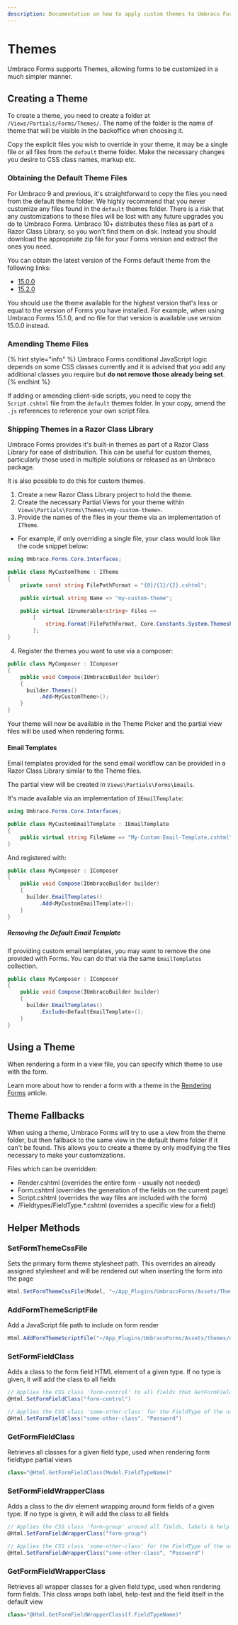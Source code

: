 ```yaml
---
description: Documentation on how to apply custom themes to Umbraco Forms
---
```


# Themes

Umbraco Forms supports Themes, allowing forms to be customized in a much simpler manner.

## Creating a Theme

To create a theme, you need to create a folder at `/Views/Partials/Forms/Themes/`. The name of the folder is the name of theme that will be visible in the backoffice when choosing it.

Copy the explicit files you wish to override in your theme, it may be a single file or all files from the `default` theme folder. Make the necessary changes you desire to CSS class names, markup etc.

### Obtaining the Default Theme Files

For Umbraco 9 and previous, it's straightforward to copy the files you need from the default theme folder. We highly recommend that you never customize any files found in the `default` themes folder. There is a risk that any customizations to these files will be lost with any future upgrades you do to Umbraco Forms. Umbraco 10+ distributes these files as part of a Razor Class Library, so you won't find them on disk. Instead you should download the appropriate zip file for your Forms version and extract the ones you need.

You can obtain the latest version of the Forms default theme from the following links:

* [15.0.0](./files/umbraco-forms-default-theme-15.0.0.zip)
* [15.2.0](./files/umbraco-forms-default-theme-15.2.0.zip)

You should use the theme available for the highest version that's less or equal to the version of Forms you have installed. For example, when using Umbraco Forms 15.1.0, and no file for that version is available use version 15.0.0 instead.

### Amending Theme Files

{% hint style="info" %}
Umbraco Forms conditional JavaScript logic depends on some CSS classes currently and it is advised that you add any additional classes you require but **do not remove those already being set**.
{% endhint %}

If adding or amending client-side scripts, you need to copy the `Script.cshtml` file from the `default` themes folder. In your copy, amend the `.js` references to reference your own script files.

### Shipping Themes in a Razor Class Library

Umbraco Forms provides it's built-in themes as part of a Razor Class Library for ease of distribution. This can be useful for custom themes, particularly those used in multiple solutions or released as an Umbraco package.

It is also possible to do this for custom themes.

1. Create a new Razor Class Library project to hold the theme.
2. Create the necessary Partial Views for your theme within `Views\Partials\Forms\Themes\<my-custom-theme>`.
3. Provide the names of the files in your theme via an implementation of `ITheme`.
  * For example, if only overriding a single file, your class would look like the code snippet below:

```csharp
using Umbraco.Forms.Core.Interfaces;

public class MyCustomTheme : ITheme
{
    private const string FilePathFormat = "{0}/{1}/{2}.cshtml";

    public virtual string Name => "my-custom-theme";

    public virtual IEnumerable<string> Files =>
        [
            string.Format(FilePathFormat, Core.Constants.System.ThemesPath, Name, "FieldTypes/FieldType.Textfield"),
        ];
}
```

4. Register the themes you want to use via a composer:

```csharp
public class MyComposer : IComposer
{
    public void Compose(IUmbracoBuilder builder)
    {
      builder.Themes()
          .Add<MyCustomTheme>();
    }
}
```

Your theme will now be available in the Theme Picker and the partial view files will be used when rendering forms.

#### Email Templates

Email templates provided for the send email workflow can be provided in a Razor Class Library similar to the Theme files.

The partial view will be created in `Views\Partials\Forms\Emails`.

It's made available via an implementation of `IEmailTemplate`:

```csharp
using Umbraco.Forms.Core.Interfaces;

public class MyCustomEmailTemplate : IEmailTemplate
{
    public virtual string FileName => "My-Custom-Email-Template.cshtml";
}
```

And registered with:

```csharp
public class MyComposer : IComposer
{
    public void Compose(IUmbracoBuilder builder)
    {
      builder.EmailTemplates()
          .Add<MyCustomEmailTemplate>();
    }
}
```

##### Removing the Default Email Template

If providing custom email templates, you may want to remove the one provided with Forms. You can do that via the same `EmailTemplates` collection.

```csharp
public class MyComposer : IComposer
{
    public void Compose(IUmbracoBuilder builder)
    {
      builder.EmailTemplates()
          .Exclude<DefaultEmailTemplate>();
    }
}
```

## Using a Theme

When rendering a form in a view file, you can specify which theme to use with the form.

Learn more about how to render a form with a theme in the [Rendering Forms](./rendering-forms.md) article.

## Theme Fallbacks

When using a theme, Umbraco Forms will try to use a view from the theme folder, but then fallback to the same view in the default theme folder if it can't be found. This allows you to create a theme by only modifying the files necessary to make your customizations.

Files which can be overridden:

* Render.cshtml (overrides the entire form - usually not needed)
* Form.cshtml (overrides the generation of the fields on the current page)
* Script.cshtml (overrides the way files are included with the form)
* /Fieldtypes/FieldType.\*.cshtml (overrides a specific view for a field)

## Helper Methods

### SetFormThemeCssFile

Sets the primary form theme stylesheet path. This overrides an already assigned stylesheet and will be rendered out when inserting the form into the page

```csharp
Html.SetFormThemeCssFile(Model, "~/App_Plugins/UmbracoForms/Assets/Themes/Default/style.css")
```

### AddFormThemeScriptFile

Add a JavaScript file path to include on form render

```csharp
Html.AddFormThemeScriptFile("~/App_Plugins/UmbracoForms/Assets/themes/default/umbracoforms.js");
```

### SetFormFieldClass

Adds a class to the form field HTML element of a given type. If no type is given, it will add the class to all fields

```csharp
// Applies the CSS class 'form-control' to all fields that GetFormFieldClass uses in FieldType views
@Html.SetFormFieldClass("form-control")

// Applies the CSS class 'some-other-class' for the FieldType of the name 'Password'
@Html.SetFormFieldClass("some-other-class", "Password")
```

### GetFormFieldClass

Retrieves all classes for a given field type, used when rendering form fieldtype partial views

```csharp
class="@Html.GetFormFieldClass(Model.FieldTypeName)"
```

### SetFormFieldWrapperClass

Adds a class to the div element wrapping around form fields of a given type. If no type is given, it will add the class to all fields

```csharp
// Applies the CSS class 'form-group' around all fields, labels & help texts
@Html.SetFormFieldWrapperClass("form-group")

// Applies the CSS class 'some-other-class' for the FieldType of the name 'Password'
@Html.SetFormFieldWrapperClass("some-other-class", "Password")
```

### GetFormFieldWrapperClass

Retrieves all wrapper classes for a given field type, used when rendering form fields. This class wraps both label, help-text and the field itself in the default view

```csharp
class="@Html.GetFormFieldWrapperClass(f.FieldTypeName)"
```

